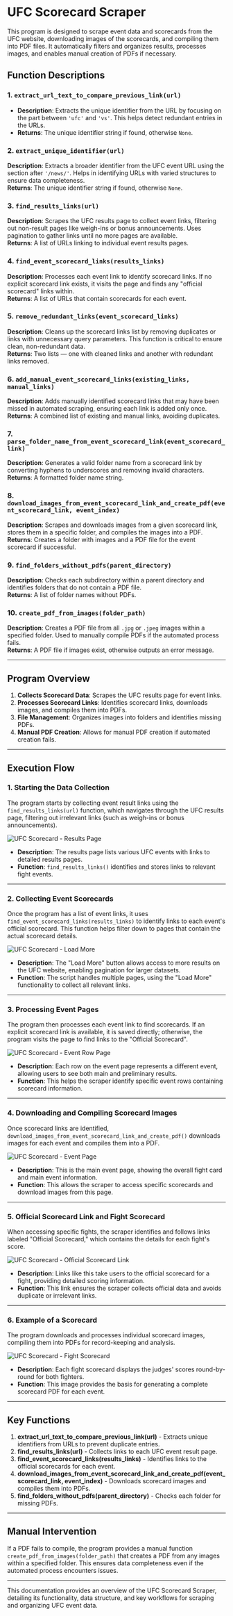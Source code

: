 # UFC Scorecard Scraper

This program is designed to scrape event data and scorecards from the UFC website, downloading images of the scorecards, and compiling them into PDF files. It automatically filters and organizes results, processes images, and enables manual creation of PDFs if necessary.

## Function Descriptions

### 1. `extract_url_text_to_compare_previous_link(url)`  
 - **Description**: Extracts the unique identifier from the URL by focusing on the part between `'ufc'` and `'vs'`. This helps detect redundant entries in the URLs.  
 - **Returns**: The unique identifier string if found, otherwise `None`.

### 2. `extract_unique_identifier(url)`  
   **Description**: Extracts a broader identifier from the UFC event URL using the section after `'/news/'`. Helps in identifying URLs with varied structures to ensure data completeness.  
   **Returns**: The unique identifier string if found, otherwise `None`.

### 3. `find_results_links(url)`  
   **Description**: Scrapes the UFC results page to collect event links, filtering out non-result pages like weigh-ins or bonus announcements. Uses pagination to gather links until no more pages are available.  
   **Returns**: A list of URLs linking to individual event results pages.

### 4. `find_event_scorecard_links(results_links)`  
   **Description**: Processes each event link to identify scorecard links. If no explicit scorecard link exists, it visits the page and finds any "official scorecard" links within.  
   **Returns**: A list of URLs that contain scorecards for each event.

### 5. `remove_redundant_links(event_scorecard_links)`  
   **Description**: Cleans up the scorecard links list by removing duplicates or links with unnecessary query parameters. This function is critical to ensure clean, non-redundant data.  
   **Returns**: Two lists — one with cleaned links and another with redundant links removed.

### 6. `add_manual_event_scorecard_links(existing_links, manual_links)`  
   **Description**: Adds manually identified scorecard links that may have been missed in automated scraping, ensuring each link is added only once.  
   **Returns**: A combined list of existing and manual links, avoiding duplicates.

### 7. `parse_folder_name_from_event_scorecard_link(event_scorecard_link)`  
   **Description**: Generates a valid folder name from a scorecard link by converting hyphens to underscores and removing invalid characters.  
   **Returns**: A formatted folder name string.

### 8. `download_images_from_event_scorecard_link_and_create_pdf(event_scorecard_link, event_index)`  
   **Description**: Scrapes and downloads images from a given scorecard link, stores them in a specific folder, and compiles the images into a PDF.  
   **Returns**: Creates a folder with images and a PDF file for the event scorecard if successful.

### 9. `find_folders_without_pdfs(parent_directory)`  
   **Description**: Checks each subdirectory within a parent directory and identifies folders that do not contain a PDF file.  
   **Returns**: A list of folder names without PDFs.

### 10. `create_pdf_from_images(folder_path)`  
   **Description**: Creates a PDF file from all `.jpg` or `.jpeg` images within a specified folder. Used to manually compile PDFs if the automated process fails.  
   **Returns**: A PDF file if images exist, otherwise outputs an error message.

---

## Program Overview

1. **Collects Scorecard Data**: Scrapes the UFC results page for event links.
2. **Processes Scorecard Links**: Identifies scorecard links, downloads images, and compiles them into PDFs.
3. **File Management**: Organizes images into folders and identifies missing PDFs.
4. **Manual PDF Creation**: Allows for manual PDF creation if automated creation fails.

---

## Execution Flow

### 1. Starting the Data Collection

The program starts by collecting event result links using the `find_results_links(url)` function, which navigates through the UFC results page, filtering out irrelevant links (such as weigh-ins or bonus announcements).

![UFC Scorecard - Results Page](https://github.com/maxwellbrenner/UFC-Scorecard-Scraper/raw/main/images%20(UFC.com)/UFC%20Scorecard%20-%20Results%20Page.png)

- **Description**: The results page lists various UFC events with links to detailed results pages.
- **Function**: `find_results_links()` identifies and stores links to relevant fight events.

---

### 2. Collecting Event Scorecards

Once the program has a list of event links, it uses `find_event_scorecard_links(results_links)` to identify links to each event's official scorecard. This function helps filter down to pages that contain the actual scorecard details.

![UFC Scorecard - Load More](https://github.com/maxwellbrenner/UFC-Scorecard-Scraper/raw/main/images%20(UFC.com)/UFC%20Scorecard%20-%20Load%20More.png)

- **Description**: The "Load More" button allows access to more results on the UFC website, enabling pagination for larger datasets.
- **Function**: The script handles multiple pages, using the "Load More" functionality to collect all relevant links.

---

### 3. Processing Event Pages

The program then processes each event link to find scorecards. If an explicit scorecard link is available, it is saved directly; otherwise, the program visits the page to find links to the "Official Scorecard".

![UFC Scorecard - Event Row Page](https://github.com/maxwellbrenner/UFC-Scorecard-Scraper/raw/main/images%20(UFC.com)/UFC%20Scorecard%20-%20Event%20Row%20Page.png)

- **Description**: Each row on the event page represents a different event, allowing users to see both main and preliminary results.
- **Function**: This helps the scraper identify specific event rows containing scorecard information.

---

### 4. Downloading and Compiling Scorecard Images

Once scorecard links are identified, `download_images_from_event_scorecard_link_and_create_pdf()` downloads images for each event and compiles them into a PDF.

![UFC Scorecard - Event Page](https://github.com/maxwellbrenner/UFC-Scorecard-Scraper/raw/main/images%20(UFC.com)/UFC%20Scorecard%20-%20Event%20Page.png)

- **Description**: This is the main event page, showing the overall fight card and main event information.
- **Function**: This allows the scraper to access specific scorecards and download images from this page.

---

### 5. Official Scorecard Link and Fight Scorecard

When accessing specific fights, the scraper identifies and follows links labeled "Official Scorecard," which contains the details for each fight's score.

![UFC Scorecard - Official Scorecard Link](https://github.com/maxwellbrenner/UFC-Scorecard-Scraper/raw/main/images%20(UFC.com)/UFC%20Scorecard%20-%20Official%20Scorecard%20Link.png)

- **Description**: Links like this take users to the official scorecard for a fight, providing detailed scoring information.
- **Function**: This link ensures the scraper collects official data and avoids duplicate or irrelevant links.

---

### 6. Example of a Scorecard

The program downloads and processes individual scorecard images, compiling them into PDFs for record-keeping and analysis.

![UFC Scorecard - Fight Scorecard](https://github.com/maxwellbrenner/UFC-Scorecard-Scraper/raw/main/images%20(UFC.com)/UFC%20Scorecard%20-%20Fight%20Scorecard.png)

- **Description**: Each fight scorecard displays the judges' scores round-by-round for both fighters.
- **Function**: This image provides the basis for generating a complete scorecard PDF for each event.

---

## Key Functions

1. **extract_url_text_to_compare_previous_link(url)** - Extracts unique identifiers from URLs to prevent duplicate entries.
2. **find_results_links(url)** - Collects links to each UFC event result page.
3. **find_event_scorecard_links(results_links)** - Identifies links to the official scorecards for each event.
4. **download_images_from_event_scorecard_link_and_create_pdf(event_scorecard_link, event_index)** - Downloads scorecard images and compiles them into PDFs.
5. **find_folders_without_pdfs(parent_directory)** - Checks each folder for missing PDFs.

---

## Manual Intervention

If a PDF fails to compile, the program provides a manual function `create_pdf_from_images(folder_path)` that creates a PDF from any images within a specified folder. This ensures data completeness even if the automated process encounters issues.

---

This documentation provides an overview of the UFC Scorecard Scraper, detailing its functionality, data structure, and key workflows for scraping and organizing UFC event data.
